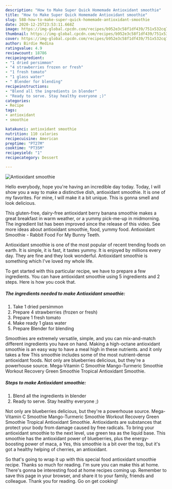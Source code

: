 ```yaml
---
description: "How to Make Super Quick Homemade Antioxidant smoothie"
title: "How to Make Super Quick Homemade Antioxidant smoothie"
slug: 588-how-to-make-super-quick-homemade-antioxidant-smoothie
date: 2020-12-25T23:53:11.668Z
image: https://img-global.cpcdn.com/recipes/b952e3c58f1df439/751x532cq70/antioxidant-smoothie-recipe-main-photo.jpg
thumbnail: https://img-global.cpcdn.com/recipes/b952e3c58f1df439/751x532cq70/antioxidant-smoothie-recipe-main-photo.jpg
cover: https://img-global.cpcdn.com/recipes/b952e3c58f1df439/751x532cq70/antioxidant-smoothie-recipe-main-photo.jpg
author: Birdie Medina
ratingvalue: 4.9
reviewcount: 18786
recipeingredient:
- "1 dried persimmon"
- "4 strawberries frozen or fresh"
- "1 fresh tomato"
- "1 glass water"
- " Blender for blending"
recipeinstructions:
- "Blend all the ingredients in blender"
- "Ready to serve. Stay healthy everyone ;)"
categories:
- Recipe
tags:
- antioxidant
- smoothie

katakunci: antioxidant smoothie 
nutrition: 110 calories
recipecuisine: American
preptime: "PT27M"
cooktime: "PT35M"
recipeyield: "1"
recipecategory: Dessert

---
```



![Antioxidant smoothie](https://img-global.cpcdn.com/recipes/b952e3c58f1df439/751x532cq70/antioxidant-smoothie-recipe-main-photo.jpg)

Hello everybody, hope you're having an incredible day today. Today, I will show you a way to make a distinctive dish, antioxidant smoothie. It is one of my favorites. For mine, I will make it a bit unique. This is gonna smell and look delicious.

This gluten-free, dairy-free antioxidant berry banana smoothie makes a great breakfast in warm weather, or a yummy pick-me-up in midmorning. The ingredient list has been improved since the release of this video. See more ideas about antioxidant smoothie, food, yummy food. Antioxidant Smoothie - Rabbit Food For My Bunny Teeth.

Antioxidant smoothie is one of the most popular of recent trending foods on earth. It is simple, it is fast, it tastes yummy. It is enjoyed by millions every day. They are fine and they look wonderful. Antioxidant smoothie is something which I've loved my whole life.


To get started with this particular recipe, we have to prepare a few ingredients. You can have antioxidant smoothie using 5 ingredients and 2 steps. Here is how you cook that.

<!--inarticleads1-->

##### The ingredients needed to make Antioxidant smoothie:

1. Take 1 dried persimmon
1. Prepare 4 strawberries (frozen or fresh)
1. Prepare 1 fresh tomato
1. Make ready 1 glass water
1. Prepare  Blender for blending


Smoothies are extremely versatile, simple, and you can mix-and-match different ingredients you have on hand. Making a high-octane antioxidant smoothie is an easy way to have a meal high in these nutrients. and it only takes a few This smoothie includes some of the most nutrient-dense antioxidant foods. Not only are blueberries delicious, but they&#39;re a powerhouse source. Mega-Vitamin C Smoothie Mango-Turmeric Smoothie Workout Recovery Green Smoothie Tropical Antioxidant Smoothie. 

<!--inarticleads2-->

##### Steps to make Antioxidant smoothie:

1. Blend all the ingredients in blender
1. Ready to serve. Stay healthy everyone ;)


Not only are blueberries delicious, but they&#39;re a powerhouse source. Mega-Vitamin C Smoothie Mango-Turmeric Smoothie Workout Recovery Green Smoothie Tropical Antioxidant Smoothie. Antioxidants are substances that protect your body from damage caused by free radicals. To bring your antioxidant smoothie to the next level, use green tea as the liquid base. This smoothie has the antioxidant power of blueberries, plus the energy-boosting power of maca, a Yes, this smoothie is a bit over the top, but it&#39;s got a healthy helping of cherries, an antioxidant. 

So that's going to wrap it up with this special food antioxidant smoothie recipe. Thanks so much for reading. I'm sure you can make this at home. There's gonna be interesting food at home recipes coming up. Remember to save this page in your browser, and share it to your family, friends and colleague. Thank you for reading. Go on get cooking!
